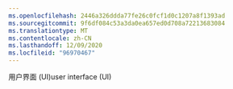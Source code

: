 ```yaml
---
ms.openlocfilehash: 2446a326ddda77fe26c0fcf1d0c1207a8f1393ad
ms.sourcegitcommit: 9f6df084c53a3da0ea657ed0d708a72213683084
ms.translationtype: MT
ms.contentlocale: zh-CN
ms.lasthandoff: 12/09/2020
ms.locfileid: "96970467"
---
```

<span data-ttu-id="9b5e2-101">用户界面 (UI)</span><span class="sxs-lookup"><span data-stu-id="9b5e2-101">user interface (UI)</span></span>
